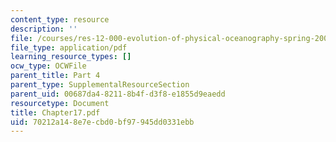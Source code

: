 ```yaml
---
content_type: resource
description: ''
file: /courses/res-12-000-evolution-of-physical-oceanography-spring-2007/70212a148e7ecbd0bf97945dd0331ebb_Chapter17.pdf
file_type: application/pdf
learning_resource_types: []
ocw_type: OCWFile
parent_title: Part 4
parent_type: SupplementalResourceSection
parent_uid: 00687da4-8211-8b4f-d3f8-e1855d9eaedd
resourcetype: Document
title: Chapter17.pdf
uid: 70212a14-8e7e-cbd0-bf97-945dd0331ebb
---
```

